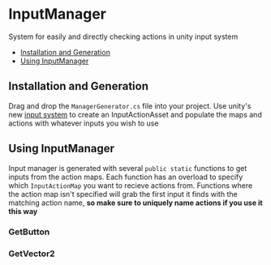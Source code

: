 # InputManager
System for easily and directly checking actions in unity input system
* [Installation and Generation](#installation-and-generation)
* [Using InputManager](#using-inputmanager)

## Installation and Generation
Drag and drop the `ManagerGenerator.cs` file into your project. Use unity's new [input system](https://github.com/Unity-Technologies/InputSystem) to create an InputActionAsset and populate the maps and actions with whatever inputs you wish to use

## Using InputManager
Input manager is generated with several `public static` functions to get inputs from the action maps. Each function has an overload to specify which `InputActionMap` you want to recieve actions from. Functions where the action map isn't specified will grab the first input it finds with the matching action name, **so make sure to uniquely name actions if you use it this way**
### GetButton
### GetVector2

